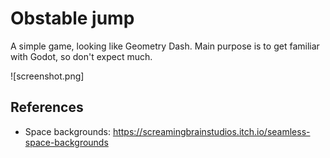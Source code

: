# Obstable jump

A simple game, looking like Geometry Dash. Main purpose is to get familiar with
Godot, so don't expect much.

![screenshot.png]

## References

- Space backgrounds: https://screamingbrainstudios.itch.io/seamless-space-backgrounds
